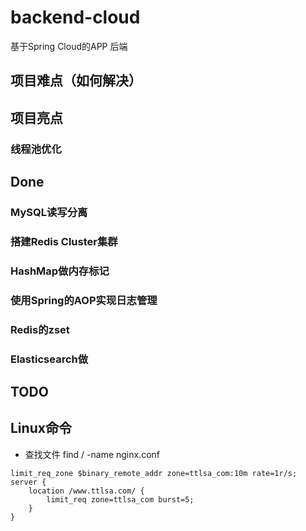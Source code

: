 # backend-cloud
基于Spring Cloud的APP 后端
## 项目难点（如何解决）
## 项目亮点
### 线程池优化
## Done
### MySQL读写分离
### 搭建Redis Cluster集群
### HashMap做内存标记
### 使用Spring的AOP实现日志管理
### Redis的zset
### Elasticsearch做
## TODO
## Linux命令
- 查找文件
find / -name nginx.conf
```
limit_req_zone $binary_remote_addr zone=ttlsa_com:10m rate=1r/s;
server {
    location /www.ttlsa.com/ {
        limit_req zone=ttlsa_com burst=5;
    }
}
```
